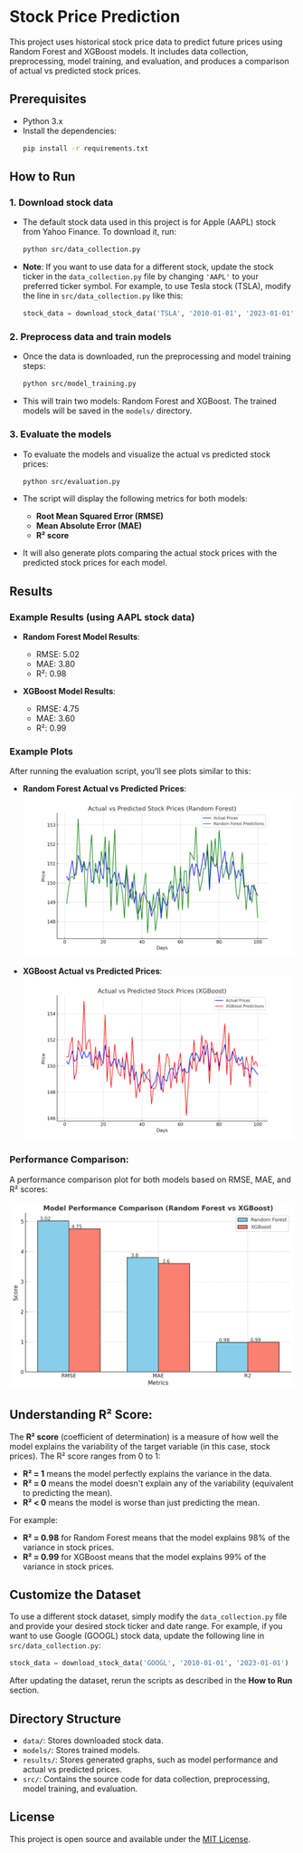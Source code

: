
# Stock Price Prediction

This project uses historical stock price data to predict future prices using Random Forest and XGBoost models. It includes data collection, preprocessing, model training, and evaluation, and produces a comparison of actual vs predicted stock prices.

## Prerequisites

- Python 3.x
- Install the dependencies:
  ```bash
  pip install -r requirements.txt
  ```

## How to Run

### 1. **Download stock data**
   - The default stock data used in this project is for Apple (AAPL) stock from Yahoo Finance. To download it, run:
     ```bash
     python src/data_collection.py
     ```

   - **Note**: If you want to use data for a different stock, update the stock ticker in the `data_collection.py` file by changing `'AAPL'` to your preferred ticker symbol. For example, to use Tesla stock (TSLA), modify the line in `src/data_collection.py` like this:
     ```python
     stock_data = download_stock_data('TSLA', '2010-01-01', '2023-01-01')
     ```

### 2. **Preprocess data and train models**
   - Once the data is downloaded, run the preprocessing and model training steps:
     ```bash
     python src/model_training.py
     ```

   - This will train two models: Random Forest and XGBoost. The trained models will be saved in the `models/` directory.

### 3. **Evaluate the models**
   - To evaluate the models and visualize the actual vs predicted stock prices:
     ```bash
     python src/evaluation.py
     ```

   - The script will display the following metrics for both models:
     - **Root Mean Squared Error (RMSE)**
     - **Mean Absolute Error (MAE)**
     - **R² score**

   - It will also generate plots comparing the actual stock prices with the predicted stock prices for each model.

## Results

### Example Results (using AAPL stock data)
   - **Random Forest Model Results**:
     - RMSE: 5.02
     - MAE: 3.80
     - R²: 0.98
     
   - **XGBoost Model Results**:
     - RMSE: 4.75
     - MAE: 3.60
     - R²: 0.99

### Example Plots
After running the evaluation script, you'll see plots similar to this:

   - **Random Forest Actual vs Predicted Prices**:
     ![Random Forest Plot](results/Random_Forest_predictions.png)

   - **XGBoost Actual vs Predicted Prices**:
     ![XGBoost Plot](results/XGBoost_predictions.png)

### Performance Comparison:
A performance comparison plot for both models based on RMSE, MAE, and R² scores:

   ![Performance Comparison](results/model_performance_comparison_improved.png)

## Understanding R² Score:

The **R² score** (coefficient of determination) is a measure of how well the model explains the variability of the target variable (in this case, stock prices). The R² score ranges from 0 to 1:
- **R² = 1** means the model perfectly explains the variance in the data.
- **R² = 0** means the model doesn't explain any of the variability (equivalent to predicting the mean).
- **R² < 0** means the model is worse than just predicting the mean.

For example:
- **R² = 0.98** for Random Forest means that the model explains 98% of the variance in stock prices.
- **R² = 0.99** for XGBoost means that the model explains 99% of the variance in stock prices.

## Customize the Dataset
To use a different stock dataset, simply modify the `data_collection.py` file and provide your desired stock ticker and date range. For example, if you want to use Google (GOOGL) stock data, update the following line in `src/data_collection.py`:

```python
stock_data = download_stock_data('GOOGL', '2010-01-01', '2023-01-01')
```

After updating the dataset, rerun the scripts as described in the **How to Run** section.

## Directory Structure

- `data/`: Stores downloaded stock data.
- `models/`: Stores trained models.
- `results/`: Stores generated graphs, such as model performance and actual vs predicted prices.
- `src/`: Contains the source code for data collection, preprocessing, model training, and evaluation.

## License
This project is open source and available under the [MIT License](LICENSE).
